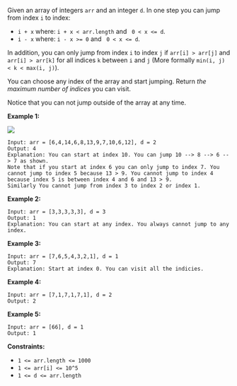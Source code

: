 Given an array of integers `arr` and an integer `d`. In one step you can jump
from index `i` to index:

  * `i + x` where: `i + x < arr.length` and ` 0 < x <= d`.
  * `i - x` where: `i - x >= 0` and ` 0 < x <= d`.

In addition, you can only jump from index `i` to index `j` if `arr[i] >
arr[j]` and `arr[i] > arr[k]` for all indices `k` between `i` and `j` (More
formally `min(i, j) < k < max(i, j)`).

You can choose any index of the array and start jumping. Return _the maximum
number of indices_  you can visit.

Notice that you can not jump outside of the array at any time.



**Example 1:**

![](https://assets.leetcode.com/uploads/2020/01/23/meta-chart.jpeg)

    
    
    Input: arr = [6,4,14,6,8,13,9,7,10,6,12], d = 2
    Output: 4
    Explanation: You can start at index 10. You can jump 10 --> 8 --> 6 --> 7 as shown.
    Note that if you start at index 6 you can only jump to index 7. You cannot jump to index 5 because 13 > 9. You cannot jump to index 4 because index 5 is between index 4 and 6 and 13 > 9.
    Similarly You cannot jump from index 3 to index 2 or index 1.
    

**Example 2:**

    
    
    Input: arr = [3,3,3,3,3], d = 3
    Output: 1
    Explanation: You can start at any index. You always cannot jump to any index.
    

**Example 3:**

    
    
    Input: arr = [7,6,5,4,3,2,1], d = 1
    Output: 7
    Explanation: Start at index 0. You can visit all the indicies. 
    

**Example 4:**

    
    
    Input: arr = [7,1,7,1,7,1], d = 2
    Output: 2
    

**Example 5:**

    
    
    Input: arr = [66], d = 1
    Output: 1
    



**Constraints:**

  * `1 <= arr.length <= 1000`
  * `1 <= arr[i] <= 10^5`
  * `1 <= d <= arr.length`

